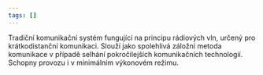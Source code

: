 ```yaml
---
tags: []
---
```


Tradiční komunikační systém fungující na principu rádiových vln, určený pro krátkodistanční komunikaci. Slouží jako spolehlivá záložní metoda komunikace v případě selhání pokročilejších komunikačních technologií. Schopny provozu i v minimálním výkonovém režimu.
